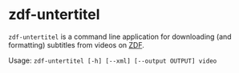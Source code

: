 # zdf-untertitel

`zdf-untertitel` is a command line application for downloading (and formatting) subtitles from videos on [ZDF](https://zdf.de).

Usage: ```zdf-untertitel [-h] [--xml] [--output OUTPUT] video```
